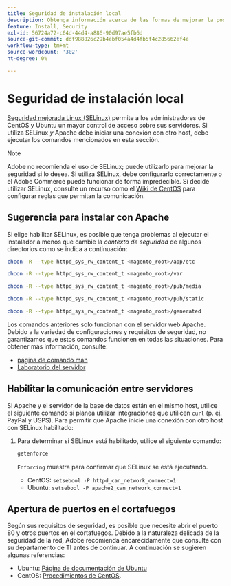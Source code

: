 ```yaml
---
title: Seguridad de instalación local
description: Obtenga información acerca de las formas de mejorar la postura de seguridad de la instalación local de Adobe Commerce.
feature: Install, Security
exl-id: 56724a72-c64d-44d4-a886-90d97ae5fb6d
source-git-commit: ddf988826c29b4ebf054a4d4fb5f4c285662ef4e
workflow-type: tm+mt
source-wordcount: '302'
ht-degree: 0%

---
```


# Seguridad de instalación local

[Seguridad mejorada Linux (SELinux)](https://selinuxproject.org/page/Main_Page) permite a los administradores de CentOS y Ubuntu un mayor control de acceso sobre sus servidores. Si utiliza SELinux *y* Apache debe iniciar una conexión con otro host, debe ejecutar los comandos mencionados en esta sección.

>[!NOTE]
>
>Adobe no recomienda el uso de SELinux; puede utilizarlo para mejorar la seguridad si lo desea. Si utiliza SELinux, debe configurarlo correctamente o el Adobe Commerce puede funcionar de forma impredecible. Si decide utilizar SELinux, consulte un recurso como el [Wiki de CentOS](https://wiki.centos.org/HowTos/SELinux) para configurar reglas que permitan la comunicación.

## Sugerencia para instalar con Apache

Si elige habilitar SELinux, es posible que tenga problemas al ejecutar el instalador a menos que cambie la *contexto de seguridad* de algunos directorios como se indica a continuación:

```bash
chcon -R --type httpd_sys_rw_content_t <magento_root>/app/etc
```

```bash
chcon -R --type httpd_sys_rw_content_t <magento_root>/var
```

```bash
chcon -R --type httpd_sys_rw_content_t <magento_root>/pub/media
```

```bash
chcon -R --type httpd_sys_rw_content_t <magento_root>/pub/static
```

```bash
chcon -R --type httpd_sys_rw_content_t <magento_root>/generated
```

Los comandos anteriores solo funcionan con el servidor web Apache. Debido a la variedad de configuraciones y requisitos de seguridad, no garantizamos que estos comandos funcionen en todas las situaciones. Para obtener más información, consulte:

* [página de comando man](https://linux.die.net/man/8/httpd_selinux)
* [Laboratorio del servidor](https://www.serverlab.ca/tutorials/linux/web-servers-linux/configuring-selinux-policies-for-apache-web-servers/)

## Habilitar la comunicación entre servidores

Si Apache y el servidor de la base de datos están en el mismo host, utilice el siguiente comando si planea utilizar integraciones que utilicen `curl` (p. ej. PayPal y USPS).
Para permitir que Apache inicie una conexión con otro host con SELinux habilitado:

1. Para determinar si SELinux está habilitado, utilice el siguiente comando:

   ```bash
   getenforce
   ```

   `Enforcing` muestra para confirmar que SELinux se está ejecutando.

   * CentOS: `setsebool -P httpd_can_network_connect=1`
   * Ubuntu: `setsebool -P apache2_can_network_connect=1`

## Apertura de puertos en el cortafuegos

Según sus requisitos de seguridad, es posible que necesite abrir el puerto 80 y otros puertos en el cortafuegos. Debido a la naturaleza delicada de la seguridad de la red, Adobe recomienda encarecidamente que consulte con su departamento de TI antes de continuar. A continuación se sugieren algunas referencias:

* Ubuntu: [Página de documentación de Ubuntu](https://help.ubuntu.com/community/IptablesHowTo)
* CentOS: [Procedimientos de CentOS](https://wiki.centos.org/HowTos%282f%29Network%282f%29IPTables.html).
